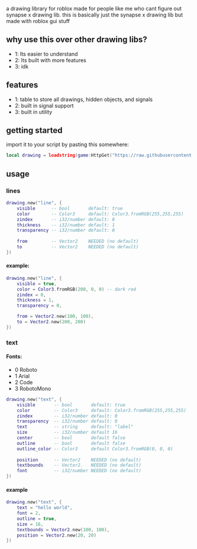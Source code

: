 a drawing library for roblox made for people like me who cant figure out synapse x drawing lib.
this is basically just the synapse x drawing lib but made with roblox gui stuff

## why use this over other drawing libs?
* 1: Its easier to understand
* 2: Its built with more features
* 3: idk

## features
* 1: table to store all drawings, hidden objects, and signals
* 2: built in signal support
* 3: built in utility

## getting started 
import it to your script by pasting this somewhere:
```lua
local drawing = loadstring(game:HttpGet("https://raw.githubusercontent.com/Bubbajohn1/vamp.drawing/main/main.lua"))
```

## usage
### lines
```lua
drawing.new("line", {
    visible      -- bool       default: true
    color        -- Color3     default: Color3.fromRGB(255,255,255)
    zindex       -- i32/number default: 0
    thickness    -- i32/number default: 1
    transparency -- i32/number default: 0
    
    from         -- Vector2    NEEDED (no default)
    to           -- Vector2    NEEDED (no default)
})
```

#### example:
```lua
drawing.new("line", {
    visible = true,
    color = Color3.fromRGB(200, 0, 0) -- dark red
    zindex = 0,
    thickness = 1,
    transparency = 0,

    from = Vector2.new(100, 100),
    to = Vector2.new(200, 200)
})
```
### text

#### Fonts:
* 0 Roboto
* 1 Arial
* 2 Code
* 3 RobotoMono

```lua
drawing.new("text", {
    visible       -- bool       default: true
    color         -- Color3     default: Color3.fromRGB(255,255,255)
    zindex        -- i32/number default: 0
    transparency  -- i32/number default: 0
    text          -- string     default: "label"
    size          -- i32/number default 16
    center        -- bool       default false
    outline       -- bool       default false
    outline_color -- Color3     default Color3.fromRGB(0, 0, 0)
        
    position      -- Vector2    NEEDED (no default)
    textbounds    -- Vector2.   NEEDED (no default)
    font          -- i32/number NEEDED (no default)
})
```

#### example
```lua
drawing.new("text", {
    text = "hello world",
    font = 2,
    outline = true,
    size = 16,
    textbounds = Vector2.new(100, 100),
    position = Vector2.new(20, 20)
})
```
